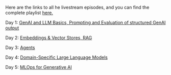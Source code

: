 Here are the links to all he livestream episodes, and you can find the complete playlist [here.](https://www.youtube.com/playlist?list=PLqFaTIg4myu-lbBTrUpoQQIzZZxvrOaP5)


Day 1: [GenAI and LLM Basics, Prompting and Evaluation of structured GenAI output](https://youtu.be/WpIfAeCIFc0)

Day 2: [Embeddings & Vector Stores, RAG](https://youtu.be/AjpjCHdIINU)

Day 3: [Agents](https://youtu.be/g6MVIEzFTjY?list=PLqFaTIg4myu-lbBTrUpoQQIzZZxvrOaP5)

Day 4: [Domain-Specific Large Language Models](https://youtu.be/AN2tpHi26OE?list=PLqFaTIg4myu-lbBTrUpoQQIzZZxvrOaP5)

Day 5: [MLOps for Generative AI](https://youtu.be/eZ-8UQ_t4YM?list=PLqFaTIg4myu-lbBTrUpoQQIzZZxvrOaP5)
